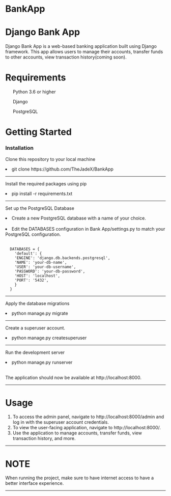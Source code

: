 # BankApp
<h1> Django Bank App </h1>

Django Bank App is a web-based banking application built using Django framework. This app allows users to manage their accounts, transfer funds to other accounts, view transaction history(coming soon).

<h1> Requirements </h1>
    <ul>Python 3.6 or higher</ul>
    <ul>Django</ul>
    <ul>PostgreSQL</ul>
  
<h1> Getting Started </h1>
  <h3>Installation</h3>
      <p>Clone this repository to your local machine</p>
      <li>git clone https://github.com/TheJadeX/BankApp <br></li>
      <hr>

Install the required packages using pip
<li>pip install -r requirements.txt <br></li>
<hr>

<p>Set up the PostgreSQL Database</p>
<li>Create a new PostgreSQL database with a name of your choice. </li> <br>
<li>Edit the DATABASES configuration in Bank App/settings.py to match your PostgreSQL configuration.</li> <br>

      DATABASES = { 
        'default': {
        'ENGINE': 'django.db.backends.postgresql',
        'NAME': 'your-db-name',
        'USER': 'your-db-username',
        'PASSWORD': 'your-db-password',
        'HOST': 'localhost',
        'PORT': '5432',
        }
      }
    
<hr>

<p>Apply the database migrations</p>

<li>python manage.py migrate</li> <hr>
        
<p>Create a superuser account.</p>

<li>python manage.py createsuperuser</li> <hr>

<p>Run the development server</p>
<li> python manage.py runserver</li> <br>
<p>The application should now be available at http://localhost:8000.</p> <hr>

<h1>Usage</h1>
    <ol>
        <li>To access the admin panel, navigate to http://localhost:8000/admin and log in with the superuser account credentials.</li>
        <li>To view the user-facing application, navigate to http://localhost:8000/.</li>
        <li>Use the application to manage accounts, transfer funds, view transaction history, and more.</li>
    </ol> <hr>
  

<h1>NOTE</h1>
    <p>When running the project, make sure to have internet access to 
        have a better interface experience.</p>
    <hr>

  

